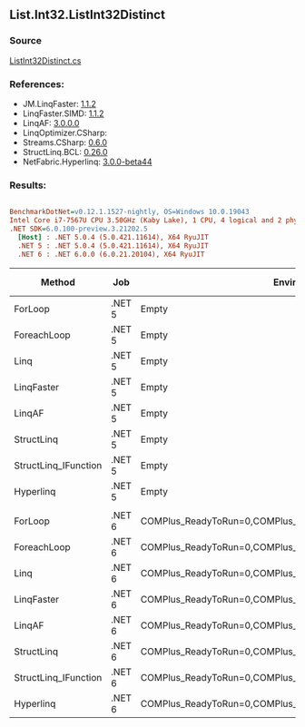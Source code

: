 ﻿## List.Int32.ListInt32Distinct

### Source
[ListInt32Distinct.cs](../LinqBenchmarks/List/Int32/ListInt32Distinct.cs)

### References:
- JM.LinqFaster: [1.1.2](https://www.nuget.org/packages/JM.LinqFaster/1.1.2)
- LinqFaster.SIMD: [1.1.2](https://www.nuget.org/packages/LinqFaster.SIMD/1.0.3)
- LinqAF: [3.0.0.0](https://www.nuget.org/packages/LinqAF/3.0.0.0)
- LinqOptimizer.CSharp: [](https://www.nuget.org/packages/LinqOptimizer.CSharp/)
- Streams.CSharp: [0.6.0](https://www.nuget.org/packages/Streams.CSharp/0.6.0)
- StructLinq.BCL: [0.26.0](https://www.nuget.org/packages/StructLinq/0.26.0)
- NetFabric.Hyperlinq: [3.0.0-beta44](https://www.nuget.org/packages/NetFabric.Hyperlinq/3.0.0-beta44)

### Results:
``` ini

BenchmarkDotNet=v0.12.1.1527-nightly, OS=Windows 10.0.19043
Intel Core i7-7567U CPU 3.50GHz (Kaby Lake), 1 CPU, 4 logical and 2 physical cores
.NET SDK=6.0.100-preview.3.21202.5
  [Host] : .NET 5.0.4 (5.0.421.11614), X64 RyuJIT
  .NET 5 : .NET 5.0.4 (5.0.421.11614), X64 RyuJIT
  .NET 6 : .NET 6.0.0 (6.0.21.20104), X64 RyuJIT


```
|               Method |    Job |                                                   EnvironmentVariables |  Runtime | Duplicates | Count |       Mean |    Error |    StdDev |     Median | Ratio | RatioSD |  Gen 0 | Gen 1 | Gen 2 | Allocated |
|--------------------- |------- |----------------------------------------------------------------------- |--------- |----------- |------ |-----------:|---------:|----------:|-----------:|------:|--------:|-------:|------:|------:|----------:|
|              ForLoop | .NET 5 |                                                                  Empty | .NET 5.0 |          4 |   100 | 3,408.0 ns | 17.96 ns |  15.00 ns | 3,405.9 ns |  1.00 |    0.00 | 2.8687 |     - |     - |   6,008 B |
|          ForeachLoop | .NET 5 |                                                                  Empty | .NET 5.0 |          4 |   100 | 4,365.4 ns | 87.18 ns | 154.97 ns | 4,441.5 ns |  1.23 |    0.04 | 2.8687 |     - |     - |   6,008 B |
|                 Linq | .NET 5 |                                                                  Empty | .NET 5.0 |          4 |   100 | 7,734.5 ns | 32.71 ns |  29.00 ns | 7,733.8 ns |  2.27 |    0.01 | 2.0599 |     - |     - |   4,320 B |
|           LinqFaster | .NET 5 |                                                                  Empty | .NET 5.0 |          4 |   100 |   751.1 ns |  1.94 ns |   1.62 ns |   751.7 ns |  0.22 |    0.00 |      - |     - |     - |         - |
|               LinqAF | .NET 5 |                                                                  Empty | .NET 5.0 |          4 |   100 | 9,920.0 ns | 69.12 ns |  57.72 ns | 9,928.4 ns |  2.91 |    0.02 | 5.9204 |     - |     - |  12,400 B |
|           StructLinq | .NET 5 |                                                                  Empty | .NET 5.0 |          4 |   100 | 3,604.9 ns |  8.66 ns |   7.67 ns | 3,603.2 ns |  1.06 |    0.00 | 0.0153 |     - |     - |      32 B |
| StructLinq_IFunction | .NET 5 |                                                                  Empty | .NET 5.0 |          4 |   100 | 3,497.9 ns | 18.26 ns |  16.18 ns | 3,490.2 ns |  1.03 |    0.01 |      - |     - |     - |         - |
|            Hyperlinq | .NET 5 |                                                                  Empty | .NET 5.0 |          4 |   100 | 3,544.0 ns |  6.27 ns |   5.56 ns | 3,544.1 ns |  1.04 |    0.00 |      - |     - |     - |         - |
|                      |        |                                                                        |          |            |       |            |          |           |            |       |         |        |       |       |           |
|              ForLoop | .NET 6 | COMPlus_ReadyToRun=0,COMPlus_TC_QuickJitForLoops=1,COMPlus_TieredPGO=1 | .NET 6.0 |          4 |   100 | 4,139.8 ns | 82.80 ns | 101.68 ns | 4,176.7 ns |  1.00 |    0.00 | 2.8610 |     - |     - |   6,000 B |
|          ForeachLoop | .NET 6 | COMPlus_ReadyToRun=0,COMPlus_TC_QuickJitForLoops=1,COMPlus_TieredPGO=1 | .NET 6.0 |          4 |   100 | 3,869.5 ns | 50.78 ns |  47.50 ns | 3,860.8 ns |  0.94 |    0.03 | 2.8610 |     - |     - |   6,000 B |
|                 Linq | .NET 6 | COMPlus_ReadyToRun=0,COMPlus_TC_QuickJitForLoops=1,COMPlus_TieredPGO=1 | .NET 6.0 |          4 |   100 | 6,058.3 ns | 15.13 ns |  12.63 ns | 6,054.1 ns |  1.48 |    0.05 | 2.8610 |     - |     - |   6,000 B |
|           LinqFaster | .NET 6 | COMPlus_ReadyToRun=0,COMPlus_TC_QuickJitForLoops=1,COMPlus_TieredPGO=1 | .NET 6.0 |          4 |   100 |   577.3 ns |  3.26 ns |   2.89 ns |   576.1 ns |  0.14 |    0.00 |      - |     - |     - |         - |
|               LinqAF | .NET 6 | COMPlus_ReadyToRun=0,COMPlus_TC_QuickJitForLoops=1,COMPlus_TieredPGO=1 | .NET 6.0 |          4 |   100 | 9,996.9 ns | 59.33 ns |  52.59 ns | 9,999.3 ns |  2.43 |    0.07 | 5.9204 |     - |     - |  12,400 B |
|           StructLinq | .NET 6 | COMPlus_ReadyToRun=0,COMPlus_TC_QuickJitForLoops=1,COMPlus_TieredPGO=1 | .NET 6.0 |          4 |   100 | 3,508.2 ns |  3.69 ns |   3.08 ns | 3,508.6 ns |  0.85 |    0.03 | 0.0153 |     - |     - |      32 B |
| StructLinq_IFunction | .NET 6 | COMPlus_ReadyToRun=0,COMPlus_TC_QuickJitForLoops=1,COMPlus_TieredPGO=1 | .NET 6.0 |          4 |   100 | 3,426.5 ns |  9.68 ns |   8.58 ns | 3,422.8 ns |  0.83 |    0.03 |      - |     - |     - |         - |
|            Hyperlinq | .NET 6 | COMPlus_ReadyToRun=0,COMPlus_TC_QuickJitForLoops=1,COMPlus_TieredPGO=1 | .NET 6.0 |          4 |   100 | 3,559.5 ns | 14.04 ns |  13.13 ns | 3,556.0 ns |  0.87 |    0.03 |      - |     - |     - |         - |
